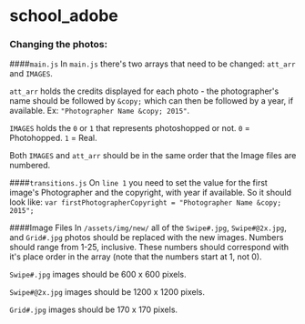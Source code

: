 # school_adobe

### Changing the photos:

####`main.js`
In `main.js` there's two arrays that need to be changed: `att_arr` and `IMAGES`. 

`att_arr` holds the credits displayed for each photo - the photographer's name should be followed by `&copy;` which can then be followed by a year, if available. Ex: `"Photographer Name &copy; 2015"`.

`IMAGES` holds the `0` or `1` that represents photoshopped or not. `0` = Photohopped. `1` = Real.

Both `IMAGES` and `att_arr` should be in the same order that the Image files are numbered.

####`transitions.js`
On `line 1`  you need to set the value for the first image's Photographer and the copyright, with year if available. So it should look like: `var firstPhotographerCopyright = "Photographer Name &copy; 2015";`

####Image Files
In `/assets/img/new/` all of the `Swipe#.jpg`, `Swipe#@2x.jpg`, and `Grid#.jpg` photos should be replaced with the new images. Numbers should range from 1-25, inclusive. These numbers should correspond with it's place order in the array (note that the numbers start at 1, not 0).

`Swipe#.jpg` images should be 600 x 600 pixels.

`Swipe#@2x.jpg` images should be 1200 x 1200 pixels.

`Grid#.jpg` images should be 170 x 170 pixels.
